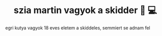 <h1 align="center">szia martin vagyok a skidder 👋 💻</h1>

egri kutya vagyok 18 eves eletem a skiddeles, semmiert se adnam fel
